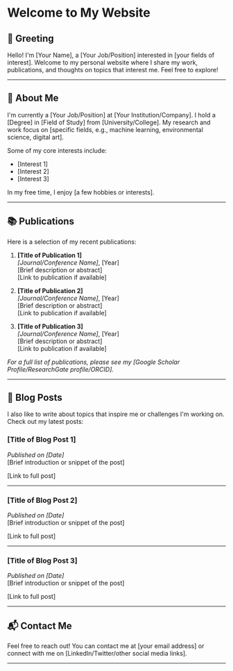 # Welcome to My Website

## 👋 Greeting
Hello! I'm [Your Name], a [Your Job/Position] interested in [your fields of interest]. Welcome to my personal website where I share my work, publications, and thoughts on topics that interest me. Feel free to explore!

---

## 📖 About Me
I'm currently a [Your Job/Position] at [Your Institution/Company]. I hold a [Degree] in [Field of Study] from [University/College]. My research and work focus on [specific fields, e.g., machine learning, environmental science, digital art].

Some of my core interests include:
- [Interest 1]
- [Interest 2]
- [Interest 3]

In my free time, I enjoy [a few hobbies or interests].

---

## 📚 Publications
Here is a selection of my recent publications:

1. **[Title of Publication 1]**  
   _[Journal/Conference Name]_, [Year]  
   [Brief description or abstract]  
   [Link to publication if available]

2. **[Title of Publication 2]**  
   _[Journal/Conference Name]_, [Year]  
   [Brief description or abstract]  
   [Link to publication if available]

3. **[Title of Publication 3]**  
   _[Journal/Conference Name]_, [Year]  
   [Brief description or abstract]  
   [Link to publication if available]

*For a full list of publications, please see my [Google Scholar Profile/ResearchGate profile/ORCID].*

---

## 📝 Blog Posts
I also like to write about topics that inspire me or challenges I'm working on. Check out my latest posts:

### [Title of Blog Post 1]
*Published on [Date]*  
[Brief introduction or snippet of the post]

[Link to full post]

---

### [Title of Blog Post 2]
*Published on [Date]*  
[Brief introduction or snippet of the post]

[Link to full post]

---

### [Title of Blog Post 3]
*Published on [Date]*  
[Brief introduction or snippet of the post]

[Link to full post]

---

## 📬 Contact Me
Feel free to reach out! You can contact me at [your email address] or connect with me on [LinkedIn/Twitter/other social media links].

---

